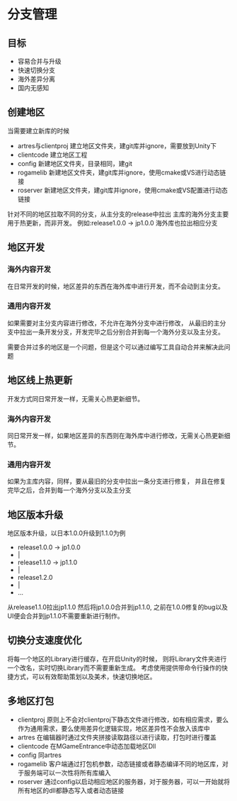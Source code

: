 # 分支管理

## 目标

* 容易合并与升级
* 快速切换分支
* 海外差异分离
* 国内无感知

## 创建地区

当需要建立新库的时候

* artres与clientproj 建立地区文件夹，建git库并ignore，需要放到Unity下
* clientcode 建立地区工程
* config 新建地区文件夹，目录相同，建git
* rogamelib 新建地区文件夹，建git库并ignore，使用cmake或VS进行动态链接
* roserver 新建地区文件夹，建git库并ignore，使用cmake或VS配置进行动态链接

针对不同的地区拉取不同的分支，从主分支的release中拉出
主库的海外分支主要用于热更新，而非开发。
例如:release1.0.0 -> jp1.0.0
海外库也拉出相应分支

## 地区开发

### 海外内容开发
在日常开发的时候，地区差异的东西在海外库中进行开发，而不会动到主分支。

### 通用内容开发
如果需要对主分支内容进行修改，不允许在海外分支中进行修改，
从最旧的主分支中拉出一条开发分支，开发完毕之后分别合并到每一个海外分支以及主分支。

需要合并过多的地区是一个问题，但是这个可以通过编写工具自动合并来解决此问题

## 地区线上热更新

开发方式同日常开发一样，无需关心热更新细节。

### 海外内容开发

同日常开发一样，如果地区差异的东西则在海外库中进行修改，无需关心热更新细节。

### 通用内容开发

如果为主库内容，同样，要从最旧的分支中拉出一条分支进行修复，
并且在修复完毕之后，合并到每一个海外分支以及主分支

## 地区版本升级

地区版本升级，以日本1.0.0升级到1.1.0为例

* release1.0.0 -> jp1.0.0
* |
* release1.1.0 -> jp1.1.0
* |
* release1.2.0
* |
* ...

从release1.1.0拉出jp1.1.0
然后将jp1.0.0合并到jp1.1.0,
之前在1.0.0修复的bug以及UI便会合并到jp1.1.0不需要重新进行制作。

## 切换分支速度优化

将每一个地区的Library进行缓存，在开启Unity的时候，
则将Library文件夹进行一个改名，实时切换Library而不需要重新生成。
考虑使用提供带命令行操作的快捷方式，可以有效帮助策划以及美术，快速切换地区。

## 多地区打包

* clientproj 原则上不会对clientproj下静态文件进行修改，如有相应需求，要么作为通用需求，要么使用差异化逻辑实现，地区差异性不会放入该库中
* artres 在编辑器时通过文件夹拼接读取路径以进行读取，打包时进行覆盖
* clientcode 在MGameEntrance中动态加载地区Dll
* config 同artres
* rogamelib 客户端通过打包机参数，动态链接或者静态编译不同的地区库，对于服务端可以一次性将所有库编入
* roserver 通过config以启动相应地区的服务器，对于服务器，可以一开始就将所有地区的dll都静态写入或者动态链接